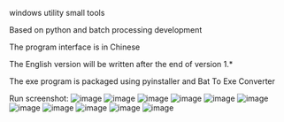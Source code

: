 windows utility small tools




Based on python and batch processing development







The program interface is in Chinese





The English version will be written after the end of version 1.*




The exe program is packaged using pyinstaller and Bat To Exe Converter




Run screenshot:
![image](https://github.com/2096779623/windows-utility-tools/Image/1.png)
![image](https://github.com/2096779623/windows-utility-tools/Image/2.png)
![image](https://github.com/2096779623/windows-utility-tools/Image/3.png)
![image](https://github.com/2096779623/windows-utility-tools/Image/4.png)
![image](https://github.com/2096779623/windows-utility-tools/Image/5.png)
![image](https://github.com/2096779623/windows-utility-tools/Image/6.png)
![image](https://github.com/2096779623/windows-utility-tools/Image/7.png)
![image](https://github.com/2096779623/windows-utility-tools/Image/8.png)
![image](https://github.com/2096779623/windows-utility-tools/Image/9.png)
![image](https://github.com/2096779623/windows-utility-tools/Image/10.png)
![image](https://github.com/2096779623/windows-utility-tools/Image/11.png)
